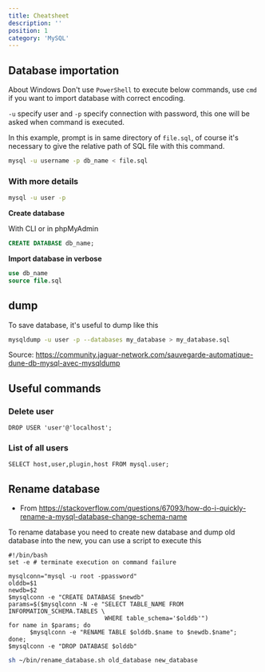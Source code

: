 ```yaml
---
title: Cheatsheet
description: ''
position: 1
category: 'MySQL'
---
```


## Database importation

<content-alert type="info"> About Windows
Don't use `PowerShell` to execute below commands, use `cmd` if you want to import database with correct encoding.
</content-alert>

`-u` specify user and `-p` specify connection with password, this one will be asked when command is executed.

In this example, prompt is in same directory of `file.sql`, of course it's necessary to give the relative path of SQL file with this command.

```bash
mysql -u username -p db_name < file.sql
```

### With more details

```bash
mysql -u user -p
```

**Create database**

With CLI or in phpMyAdmin

```sql
CREATE DATABASE db_name;
```

**Import database in verbose**

```sql
use db_name
source file.sql
```

## dump

To save database, it's useful to dump like this

```bash
mysqldump -u user -p --databases my_database > my_database.sql
```

Source: <https://community.jaguar-network.com/sauvegarde-automatique-dune-db-mysql-avec-mysqldump>

## Useful commands

### Delete user

```mysql[mysql]
DROP USER 'user'@'localhost';
```

### List of all users

```mysql[mysql]
SELECT host,user,plugin,host FROM mysql.user;
```

## Rename database

- From <https://stackoverflow.com/questions/67093/how-do-i-quickly-rename-a-mysql-database-change-schema-name>

To rename database you need to create new database and dump old database into the new, you can use a script to execute this

```bash[~/bin/rename_database.sh]
#!/bin/bash
set -e # terminate execution on command failure

mysqlconn="mysql -u root -ppassword"
olddb=$1
newdb=$2
$mysqlconn -e "CREATE DATABASE $newdb"
params=$($mysqlconn -N -e "SELECT TABLE_NAME FROM INFORMATION_SCHEMA.TABLES \
                           WHERE table_schema='$olddb'")
for name in $params; do
      $mysqlconn -e "RENAME TABLE $olddb.$name to $newdb.$name";
done;
$mysqlconn -e "DROP DATABASE $olddb"
```

```bash
sh ~/bin/rename_database.sh old_database new_database
```
